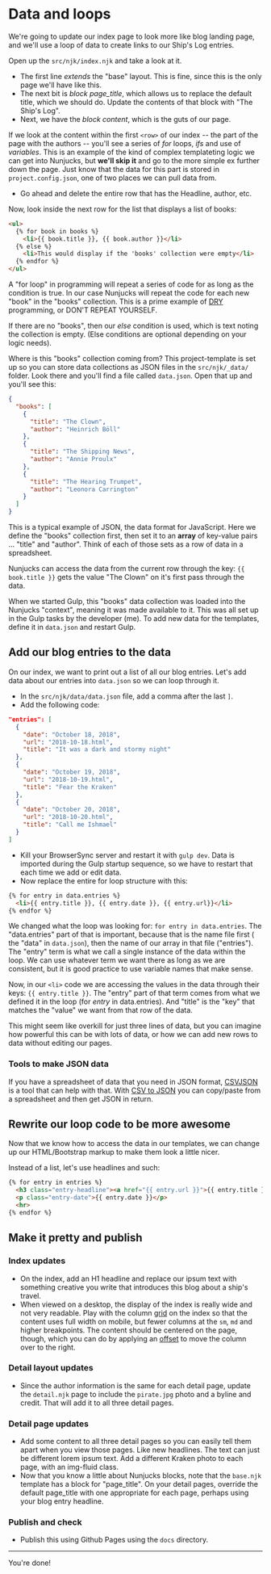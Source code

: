 # Data and loops

We're going to update our index page to look more like blog landing page, and we'll use a loop of data to create links to our Ship's Log entries.

Open up the `src/njk/index.njk` and take a look at it.

- The first line _extends_ the "base" layout. This is fine, since this is the only page we'll have like this.
- The next bit is _block page\_title_, which allows us to replace the default title, which we should do. Update the contents of that block with "The Ship's Log".
- Next, we have the _block content_, which is the guts of our page.

If we look at the content within the first `<row>` of our index -- the part of the page with the authors -- you'll see a series of _for_ loops, _ifs_ and use of _variables_. This is an example of the kind of complex templateting logic we can get into Nunjucks, but **we'll skip it** and go to the more simple ex further down the page. Just know that the data for this part is stored in `project.config.json`, one of two places we can pull data from.

- Go ahead and delete the entire row that has the Headline, author, etc.

Now, look inside the next row for the list that displays a list of books:

```html
<ul> 
  {% for book in books %}
    <li>{{ book.title }}, {{ book.author }}</li>
  {% else %}
    <li>This would display if the 'books' collection were empty</li>
  {% endfor %}
</ul>
```

A "for loop" in programming will repeat a series of code for as long as the condition is true. In our case Nunjucks will repeat the code for each new "book" in the "books" collection. This is a prime example of [DRY](https://en.wikipedia.org/wiki/Don%27t_repeat_yourself) programming, or DON'T REPEAT YOURSELF.

If there are no "books", then our _else_ condition is used, which is text noting the collection is empty. (Else conditions are optional depending on your logic needs).

Where is this "books" collection coming from? This project-template is set up so you can store data collections as JSON files in the `src/njk/_data/` folder. Look there and you'll find a file called `data.json`. Open that up and you'll see this:

```json
{
  "books": [
    {
      "title": "The Clown",
      "author": "Heinrich Böll"
    },
    {
      "title": "The Shipping News",
      "author": "Annie Proulx"
    },
    {
      "title": "The Hearing Trumpet",
      "author": "Leonora Carrington"
    }
  ]
}
```

This is a typical example of JSON, the data format for JavaScript. Here we define the "books" collection first, then set it to an **array** of key-value pairs ... "title" and "author". Think of each of those sets as a row of data in a spreadsheet.

Nunjucks can access the data from the current row through the key: `{{ book.title }}` gets the value "The Clown" on it's first pass through the data.

When we started Gulp, this "books" data collection was loaded into the Nunjucks "context", meaning it was made available to it. This was all set up in the Gulp tasks by the developer (me). To add new data for the templates, define it in `data.json` and restart Gulp.

## Add our blog entries to the data

On our index, we want to print out a list of all our blog entries. Let's add data about our entries into `data.json` so we can loop through it.

- In the `src/njk/data/data.json` file, add a comma after the last `]`.
- Add the following code:

```json
"entries": [
  {
    "date": "October 18, 2018",
    "url": "2018-10-18.html",
    "title": "It was a dark and stormy night"
  },
  {
    "date": "October 19, 2018",
    "url": "2018-10-19.html",
    "title": "Fear the Kraken"
  },
  {
    "date": "October 20, 2018",
    "url": "2018-10-20.html",
    "title": "Call me Ishmael"
  }
]
```

- Kill your BrowserSync server and restart it with `gulp dev`. Data is imported during the Gulp startup sequence, so we have to restart that each time we add or edit data.
- Now replace the entire for loop structure with this:

```html
{% for entry in data.entries %}
  <li>{{ entry.title }}, {{ entry.date }}, {{ entry.url}}</li>
{% endfor %}
```

We changed what the loop was looking for: `for entry in data.entries`. The "data.entries" part of that is important, because that is the name file first ( the "data" in `data.json`), then the name of our array in that file ("entries").  The "entry" term is what we call a single instance of the data within the loop. We can use whatever term we want there as long as we are consistent, but it is good practice to use variable names that make sense.

Now, in our `<li>` code we are accessing the values in the data through their keys: `{{ entry.title }}`. The "entry" part of that term comes from what we defined it in the loop (for _entry_ in data.entries). And "title" is the "key" that matches the "value" we want from that row of the data.

This might seem like overkill for just three lines of data, but you can imagine how powerful this can be with lots of data, or how we can add new rows to data without editing our pages.

### Tools to make JSON data

If you have a spreadsheet of data that you need in JSON format, [CSVJSON](https://www.csvjson.com/) is a tool that can help with that. With [CSV to JSON](https://www.csvjson.com/csv2json) you can copy/paste from a spreadsheet and then get JSON in return.

## Rewrite our loop code to be more awesome

Now that we know how to access the data in our templates, we can change up our HTML/Bootstrap markup to make them look a little nicer.

Instead of a list, let's use headlines and such:

```html
{% for entry in entries %}
  <h3 class="entry-headline"><a href="{{ entry.url }}">{{ entry.title }}</a></h3>
  <p class="entry-date">{{ entry.date }}</p>
  <hr>
{% endfor %}
```

## Make it pretty and publish

### Index updates

- On the index, add an H1 headline and replace our ipsum text with something creative you write that introduces this blog about a ship's travel.
- When viewed on a desktop, the display of the index is really wide and not very readable. Play with the column [grid](https://getbootstrap.com/docs/4.1/layout/grid/) on the index so that the content uses full width on mobile, but fewer columns at the `sm`, `md` and higher breakpoints. The content should be centered on the page, though, which you can do by applying an [offset](https://getbootstrap.com/docs/4.1/layout/grid/#offsetting-columns) to move the column over to the right.

### Detail layout updates

- Since the author information is the same for each detail page, update the `detail.njk` page to include the `pirate.jpg` photo and a byline and credit. That will add it to all three detail pages.

### Detail page updates

- Add some content to all three detail pages so you can easily tell them apart when you view those pages. Like new headlines. The text can just be different lorem ipsum text. Add a different Kraken photo to each page, with an img-fluid class.
- Now that you know a little about Nunjucks blocks, note that the `base.njk` template has a block for "page_title". On your detail pages, override the default page_title with one appropriate for each page, perhaps using your blog entry headline.

### Publish and check

- Publish this using Github Pages using the `docs` directory.

---

You're done!